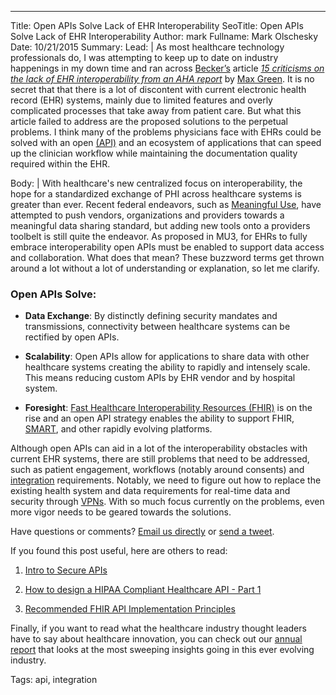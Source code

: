---
Title: Open APIs Solve Lack of EHR Interoperability
SeoTitle: Open APIs Solve Lack of EHR Interoperability
Author: mark
Fullname: Mark Olschesky
Date: 10/21/2015
Summary: 
Lead: |
As most healthcare technology professionals do, I was attempting to keep up to date on industry happenings in my down time and ran across [Becker’s](http://www.beckershospitalreview.com/healthcare-information-technology/) article *[15 criticisms on the lack of EHR interoperability from an AHA report](http://www.beckershospitalreview.com/healthcare-information-technology/15-criticisms-on-the-lack-of-ehr-interoperability.html)* by [Max Green](https://www.linkedin.com/pub/max-green/77/b9a/19). It is no secret that that there is a lot of discontent with current electronic health record (EHR) systems, mainly due to limited features and overly complicated processes that take away from patient care. But what this article failed to address are the proposed solutions to the perpetual problems. I think many of the problems physicians face with EHRs could be solved with an open [(API)](https://catalyze.io/glossary/healthcare-api) and an ecosystem of applications that can speed up the clinician workflow while maintaining the documentation quality required within the EHR. 

Body: |
With healthcare's new centralized focus on interoperability, the hope for a standardized exchange of PHI across healthcare systems is greater than ever. Recent federal endeavors, such as [Meaningful Use](https://catalyze.io/blog/false-claims-meaningful-use-and-hipaa-compliance-what-s-the-connection), have attempted to push vendors, organizations and providers towards a meaningful data sharing standard, but adding new tools onto a providers toolbelt is still quite the endeavor. As proposed in MU3, for EHRs to fully embrace interoperability open APIs must be enabled to support data access and collaboration. What does that mean? These buzzword terms get thrown around a lot without a lot of understanding or explanation, so let me clarify. 

### Open APIs Solve:

- **Data Exchange**: By distinctly defining security mandates and transmissions, connectivity between healthcare systems can be rectified by open APIs. 

- **Scalability**: Open APIs allow for applications to share data with other healthcare systems creating the ability to rapidly and intensely scale. This means reducing custom APIs by EHR vendor and by hospital system.

- **Foresight**: [Fast Healthcare Interoperability Resources (FHIR)](https://catalyze.io/learn/introduction-to-fhir) is on the rise and an open API strategy enables the ability to support FHIR, [SMART](http://smarthealthit.org/), and other rapidly evolving platforms. 

Although open APIs can aid in a lot of the interoperability obstacles with current EHR systems, there are still problems that need to be addressed, such as patient engagement, workflows (notably around consents) and [integration](https://catalyze.io/solutions/data-integration-control) requirements. Notably, we need to figure out how to replace the existing health system and data requirements for real-time data and security through [VPNs](https://catalyze.io/blog/vpn-security-healthcare-integration). With so much focus currently on the problems, even more vigor needs to be geared towards the solutions.

Have questions or comments? [Email us directly](https://catalyze.io/blog/hello@catalyze.io) or [send a tweet](https://twitter.com/catalyzeio).

If you found this post useful, here are others to read:

1. [Intro to Secure APIs](https://catalyze.io/blog/intro-to-secure-apis)

2. [How to design a HIPAA Compliant Healthcare API - Part 1](https://catalyze.io/blog/how-to-design-a-hipaa-compliant-healthcare-api)

3. [Recommended FHIR API Implementation Principles](https://catalyze.io/learn/recommended-fhir-api-implementation-principles)

Finally, if you want to read what the healthcare industry thought leaders have to say about healthcare innovation, you can check out our [annual report](https://catalyze.io/innovation/2015) that looks at the most sweeping insights going in this ever evolving industry.

Tags: api, integration